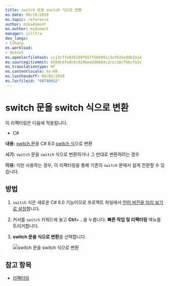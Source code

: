 ```yaml
---
title: switch 문을 switch 식으로 변환
ms.date: 06/19/2019
ms.topic: reference
author: mikadumont
ms.author: midumont
manager: jillfra
dev_langs:
- CSharp
ms.workload:
- dotnet
ms.openlocfilehash: cc13cffe8352d9fb57f5bb991c3af615eddb2a14
ms.sourcegitcommit: b56dc6fadc6c924beed36bb4c2ccc16cf6bcfa1c
ms.translationtype: HT
ms.contentlocale: ko-KR
ms.lasthandoff: 08/02/2019
ms.locfileid: "68740052"
---
```

# <a name="convert-switch-statement-to-switch-expression"></a>switch 문을 switch 식으로 변환

이 리팩터링은 다음에 적용됩니다.

- C#

**내용:** [switch 문](/dotnet/csharp/language-reference/keywords/switch)을 C# 8.0 [switch 식](/dotnet/csharp/whats-new/csharp-8#switch-expressions)으로 변환

**시기:** `switch` 문을 `switch` 식으로 변환하거나 그 반대로 변환하려는 경우 

**이유:** 식만 사용하는 경우, 이 리팩터링을 통해 기존의 `switch` 문에서 쉽게 전환할 수 있습니다.

## <a name="how-to"></a>방법

1. `switch` 식은 새로운 C# 8.0 기능이므로 프로젝트 파일에서 [언어 버전을 미리 보기로 설정](/dotnet/csharp/language-reference/configure-language-version#edit-the-project-file)합니다.
2. 커서를 `switch` 키워드에 놓고 **Ctrl**+ **.** 을 누릅니다. **빠른 작업 및 리팩터링** 메뉴를 트리거합니다.
3. **switch 문을 식으로 변환**을 선택합니다.

   ![switch 문을 switch 식으로 변환](media/convert-switch-statement-to-switch-expression.png) 

## <a name="see-also"></a>참고 항목

- [리팩터링](../refactoring-in-visual-studio.md)
